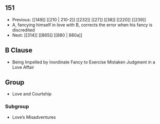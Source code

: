 ## 151
- Previous: [[149]] [[210 | 210-2]] [[232]] [[27]] [[38]] [[220]] [[239]] 
- A, fancying himself in love with B, corrects the error when his fancy is discredited
- Next: [[314]] [[865]] [[880 | 880a]] 

## B Clause
- Being Impelled by Inordinate Fancy to Exercise Mistaken Judgment in a Love Affair

## Group
- Love and Courtship

### Subgroup
- Love’s Misadventures

